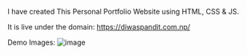 I have created This Personal Portfolio Website using HTML, CSS & JS.

It is live under the domain: https://diwaspandit.com.np/

Demo Images:
![image](https://github.com/user-attachments/assets/1612ce45-f167-4edf-9f58-e151fa3d8920)



